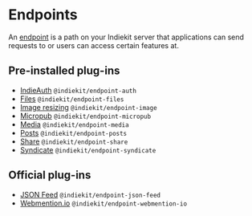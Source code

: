 # Endpoints

An [endpoint](../../concepts#endpoint) is a path on your Indiekit server that applications can send requests to or users can access certain features at.

## Pre-installed plug-ins

- [IndieAuth](auth.md) `@indiekit/endpoint-auth`
- [Files](files.md) `@indiekit/endpoint-files`
- [Image resizing](image.md) `@indiekit/endpoint-image`
- [Micropub](micropub.md) `@indiekit/endpoint-micropub`
- [Media](media.md) `@indiekit/endpoint-media`
- [Posts](posts.md) `@indiekit/endpoint-posts`
- [Share](share.md) `@indiekit/endpoint-share`
- [Syndicate](syndicate.md) `@indiekit/endpoint-syndicate`

## Official plug-ins

- [JSON Feed](json-feed.md) `@indiekit/endpoint-json-feed`
- [Webmention.io](webmention-io.md) `@indiekit/endpoint-webmention-io`
